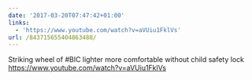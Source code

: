 ```yaml
---
date: '2017-03-20T07:47:42+01:00'
links:
  - 'https://www.youtube.com/watch?v=aVUiu1FklVs'
url: /843715655404863488/
---
```

Striking wheel of #BIC lighter more comfortable without child safety lock https://www.youtube.com/watch?v=aVUiu1FklVs
